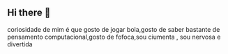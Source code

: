 ## Hi there 👋

<!--
**dagettinunes/dagettinunes** is a ✨ _special_ ✨ repository because its `README.md` (this file) appears on your GitHub profile.

Here are some ideas to get you started:

- 🔭 I’m currently working on ... no momento não trabalho 
- 🌱 I’m currently learning ...estou aprendendo um aplicativo git hub 
- 👯 I’m looking to collaborate on ... em aprender mais sobre p aplicativo
- 🤔 I’m looking for help with ...ajuda com o git hub
- 💬 Ask me about ... eu sou uma pessoa meia nevosa 
- 📫 How to reach me: ...com o meu numero ou conversando comigo 
- 😄 Pronouns: ...she/her
- ⚡ Fun fact: ...
-->
coriosidade de mim é que gosto de jogar bola,gosto de saber bastante de pensamento computacional,gosto de fofoca,sou ciumenta , sou nervosa e divertida 
